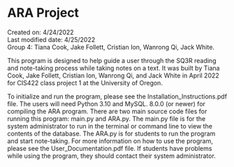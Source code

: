 # ARA Project
Created on: 4/24/2022<br/>
Last modified date: 4/25/2022<br/>
Group 4: Tiana Cook, Jake Follett, Cristian Ion, Wanrong Qi, Jack White.

   This program is designed to help guide a user through the SQ3R reading and note-taking process while taking notes on a text. It was built by Tiana Cook, Jake Follett, Cristian Ion, Wanrong Qi, and Jack White in April 2022 for CIS422 class project 1 at the University of Oregon. 

   To initialize and run the program, please see the Installation_Instructions.pdf file. The users will need Python 3.10 and MySQL. 8.0.0 (or newer) for compiling the ARA program. There are two main source code files for running this program: main.py and ARA.py. The main.py file is for the system administrator to run in the terminal or command line to view the contents of the database. The ARA.py is for students to run the program and start note-taking. For more information on how to use the program, please see the User_Documentation.pdf file. If students have problems while using the program, they should contact their system administrator.
